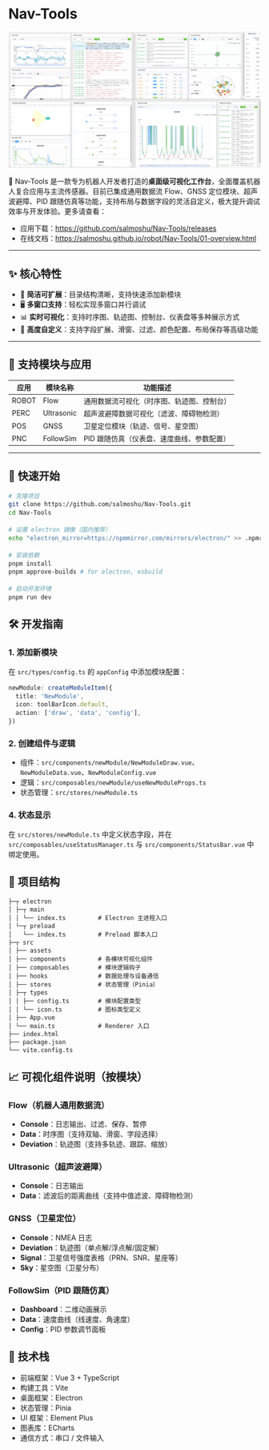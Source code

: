 # Nav-Tools

<img src="https://raw.githubusercontent.com/salmoshu/Winchell-ImgBed/main/img/20251020-145700.jpg"/>

🥳 Nav-Tools 是一款专为机器人开发者打造的**桌面级可视化工作台**，全面覆盖机器人复合应用与主流传感器。目前已集成通用数据流 Flow、GNSS 定位模块、超声波避障、PID 跟随仿真等功能，支持布局与数据字段的灵活自定义，极大提升调试效率与开发体验。更多请查看：

- 应用下载：https://github.com/salmoshu/Nav-Tools/releases
- 在线文档：https://salmoshu.github.io/robot/Nav-Tools/01-overview.html

---

## ✨ 核心特性

- 🌱 **简洁可扩展**：目录结构清晰，支持快速添加新模块
- 🖥 **多窗口支持**：轻松实现多窗口并行调试
- 📊 **实时可视化**：支持时序图、轨迹图、控制台、仪表盘等多种展示方式
- 🧩 **高度自定义**：支持字段扩展、滑窗、过滤、颜色配置、布局保存等高级功能

---

## 🧪 支持模块与应用

| 应用  | 模块名称   | 功能描述                                   |
| ----- | ---------- | ------------------------------------------ |
| ROBOT | Flow       | 通用数据流可视化（时序图、轨迹图、控制台） |
| PERC  | Ultrasonic | 超声波避障数据可视化（滤波、障碍物检测）   |
| POS   | GNSS       | 卫星定位模块（轨迹、信号、星空图）         |
| PNC   | FollowSim  | PID 跟随仿真（仪表盘、速度曲线、参数配置） |

---

## 🚀 快速开始

```bash
# 克隆项目
git clone https://github.com/salmoshu/Nav-Tools.git
cd Nav-Tools

# 设置 electron 镜像（国内推荐）
echo "electron_mirror=https://npmmirror.com/mirrors/electron/" >> .npmrc

# 安装依赖
pnpm install
pnpm approve-builds # for electron, esbuild

# 启动开发环境
pnpm run dev
```

## 🛠 开发指南

### 1. 添加新模块

在 `src/types/config.ts` 的 `appConfig` 中添加模块配置：

```ts
newModule: createModuleItem({
  title: 'NewModule',
  icon: toolBarIcon.default,
  action: ['draw', 'data', 'config'],
})
```

### 2. 创建组件与逻辑

- 组件：`src/components/newModule/NewModuleDraw.vue`、`NewModuleData.vue`、`NewModuleConfig.vue`
- 逻辑：`src/composables/newModule/useNewModuleProps.ts`
- 状态管理：`src/stores/newModule.ts`

### 4. 状态显示

在 `src/stores/newModule.ts` 中定义状态字段，并在 `src/composables/useStatusManager.ts` 与 `src/components/StatusBar.vue` 中绑定使用。

## 📁 项目结构

```text
├─┬ electron
│ ├─┬ main
│ │ └── index.ts         # Electron 主进程入口
│ └─┬ preload
│   └── index.ts         # Preload 脚本入口
├─┬ src
│ ├── assets
│ ├── components         # 各模块可视化组件
│ ├── composables        # 模块逻辑钩子
│ ├── hooks              # 数据处理与设备通信
│ ├── stores             # 状态管理（Pinia）
│ ├─┬ types
│ │ ├── config.ts        # 模块配置类型
│ │ └── icon.ts          # 图标类型定义
│ ├── App.vue
│ └── main.ts            # Renderer 入口
├── index.html
├── package.json
└── vite.config.ts
```

## 📈 可视化组件说明（按模块）

### Flow（机器人通用数据流）

- **Console**：日志输出、过滤、保存、暂停
- **Data**：时序图（支持双轴、滑窗、字段选择）
- **Deviation**：轨迹图（支持多轨迹、跟踪、缩放）

### Ultrasonic（超声波避障）

- **Console**：日志输出
- **Data**：滤波后的距离曲线（支持中值滤波、障碍物检测）

### GNSS（卫星定位）

- **Console**：NMEA 日志
- **Deviation**：轨迹图（单点解/浮点解/固定解）
- **Signal**：卫星信号强度表格（PRN、SNR、星座等）
- **Sky**：星空图（卫星分布）

### FollowSim（PID 跟随仿真）

- **Dashboard**：二维动画展示
- **Data**：速度曲线（线速度、角速度）
- **Config**：PID 参数调节面板

## 🧩 技术栈

- 前端框架：Vue 3 + TypeScript
- 构建工具：Vite
- 桌面框架：Electron
- 状态管理：Pinia
- UI 框架：Element Plus
- 图表库：ECharts
- 通信方式：串口 / 文件输入
